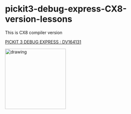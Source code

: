 
# pickit3-debug-express-CX8-version-lessons

This is CX8 compiler version

<a href="https://www.microchip.com/en-us/development-tool/DV164131">PICKIT 3 DEBUG EXPRESS : DV164131</a>

<img src="https://www.microchip.com/content/dam/mchp/mrt-dam/devtools/1089-dv164131-22864086857.jpg" alt="drawing" style="width:200px;"/>

